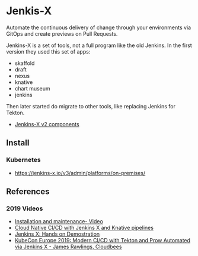 # Jenkis-X

Automate the continuous delivery of change through your environments via GitOps and create previews on Pull Requests.

Jenkins-X is a set of tools, not a full program like the old Jenkins. In the first version they used this set of apps:

- skaffold
- draft
- nexus
- knative
- chart museum
- jenkins

Then later started do migrate to other tools, like replacing Jenkins for Tekton.

* [Jenkins-X v2 components](https://jenkins-x.io/docs/reference/components/)

## Install

### Kubernetes

* <https://jenkins-x.io/v3/admin/platforms/on-premises/>

## References

### 2019 Videos

* [Installation and maintenance- Video](https://www.youtube.com/watch?v=rQlP_3iXvRE&feature=share)
* [Cloud Native CI/CD with Jenkins X and Knative pipelines](https://www.youtube.com/watch?v=sUkvpzr9du8&feature=share)
* [Jenkins X: Hands on Demostration](https://www.youtube.com/watch?v=_XsXqwpcIuw)
* [KubeCon Europe 2019: Modern CI/CD with Tekton and Prow Automated via Jenkins X - James Rawlings, Cloudbees](https://www.youtube.com/watch?v=4EyTGYB7GvA)

